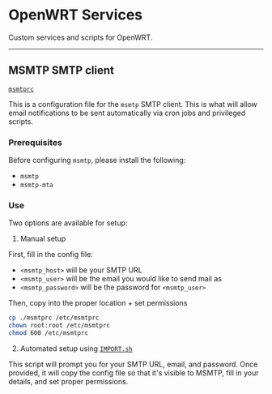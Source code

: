 # OpenWRT Services

Custom services and scripts for OpenWRT.

---

## MSMTP SMTP client
[`msmtprc`](msmtprc)

This is a configuration file for the `msmtp` SMTP client. This is what will allow email notifications to be sent automatically via cron jobs and privileged scripts.

### Prerequisites
Before configuring `msmtp`, please install the following:
- `msmtp`
- `msmtp-mta`

### Use
Two options are available for setup:

1. Manual setup

First, fill in the config file:
  - `<msmtp_host>` will be your SMTP URL
  - `<msmtp_user>` will be the email you would like to send mail as
  - `<msmtp_password>` will be the password for `<msmtp_user>`

Then, copy into the proper location + set permissions
```sh
cp ./msmtprc /etc/msmtprc
chown root:root /etc/msmtprc
chmod 600 /etc/msmtprc
```

2. Automated setup using [`IMPORT.sh`](IMPORT.sh)

This script will prompt you for your SMTP URL, email, and password.
Once provided, it will copy the config file so that it's visible to MSMTP, fill in your details, and set proper permissions.
